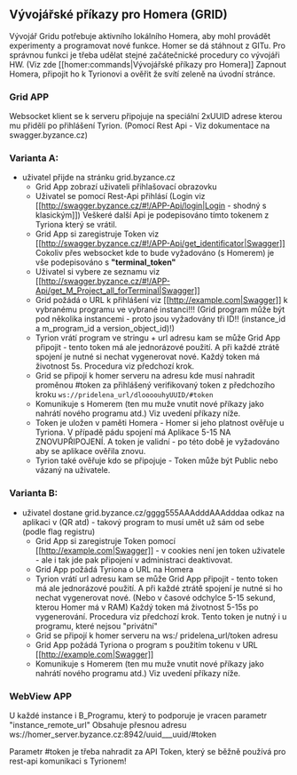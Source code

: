 ## Vývojářské příkazy pro Homera (GRID)

Vývojář Gridu potřebuje aktivního lokálního Homera, aby mohl provádět experimenty a programovat nové funkce. Homer se dá stáhnout z GITu.
Pro správnou funkci je třeba udělat stejné začátečnické procedury co vývojáři HW. (Viz zde [[homer:commands|Vývojářské příkazy pro Homera]]
Zapnout Homera, připojit ho k Tyrionovi a ověřit že svítí zeleně na úvodní stránce. 

### Grid APP 

Websocket klient se k serveru připojuje na speciální 2xUUID adrese kterou mu přidělí po přihlášení Tyrion. 
(Pomocí Rest Api - Viz dokumentace na swagger.byzance.cz) 


### Varianta A: 
- uživatel přijde na stránku grid.byzance.cz 
  - Grid App zobrazí uživateli přihlašovací obrazovku  
  - Uživatel se pomocí Rest-Api přihlásí (Login viz [[http://swagger.byzance.cz/#!/APP-Api/login|Login - shodný s klasickým]]) Veškeré další Api je podepisováno tímto tokenem z Tyriona který se vrátil.  
  - Grid App si zaregistruje Token viz [[http://swagger.byzance.cz/#!/APP-Api/get_identificator|Swagger]] Cokoliv přes websocket kde to bude vyžadováno (s Homerem) je vše podepisováno s **"terminal_token"** 
  - Uživatel si vybere ze seznamu viz [[http://swagger.byzance.cz/#!/APP-Api/get_M_Project_all_forTerminal|Swagger]]
  - Grid požádá o URL k přihlášení viz [[http://example.com|Swagger]] k vybranému programu ve vybrané instanci!!! (Grid program může být pod několika instancemi - proto jsou vyžadovány tři ID!! (instance_id a  m_program_id a version_object_id)!) 
  - Tyrion vrátí program ve stringu + url adresu  kam se může Grid App připojit - tento token má ale jednorázové použití. A při každé ztrátě spojení je nutné si nechat vygenerovat nové. Každý token má životnost 5s. Procedura viz předchozí krok. 
  - Grid se připojí k homer serveru na adresu kde musí nahradit proměnou #token za přihlášený verifikovaný token z předchozího kroku 
  ```ws://pridelena_url/dloooouhyUUID/#token``` 
  - Komunikuje s Homerem (ten mu muže vnutit nové příkazy jako nahrátí nového programu atd.) Viz uvedení příkazy níže.
  - Token je uložen v paměti Homera - Homer si jeho platnost ověřuje u Tyriona. V případě pádu spojení má Aplikace 5-15 NA ZNOVUPŘIPOJENÍ. A token je validní - po této době je vyžadováno aby se aplikace ověřila znovu.
  - Tyrion také ověřuje kdo se připojuje - Token může být Public nebo vázaný na uživatele.
       

### Varianta B:  
- uživatel dostane grid.byzance.cz/gggg555AAAdddAAAdddaa odkaz na aplikaci v (QR atd) - takový program to musí umět už sám od sebe (podle flag registru)    
  - Grid App si zaregistruje Token pomocí [[http://example.com|Swagger]] - v cookies není jen token uživatele - ale i tak jde pak připojení v administraci deaktivovat. 
  - Grid App požádá Tyriona o URL na Homera 
  - Tyrion vrátí url adresu kam se může Grid App připojit - tento token má ale jednorázové použití. A při každé ztrátě spojení je nutné si ho nechat vygenerovat nové. (Nebo v časové odchylce 5-15 sekund, kterou Homer má v RAM)  Každý token má životnost 5-15s po vygenerování. Procedura viz předchozí krok. Tento token je nutný i u programu, které nejsou "privátní"
  - Grid se připojí k homer serveru na ws:/ pridelena_url/token adresu
  - Grid App požádá Tyriona o program s použitím tokenu v URL [[http://example.com|Swagger]]
  - Komunikuje s Homerem (ten mu muže vnutit nové příkazy jako nahrátí nového programu atd.) Viz uvedení příkazy níže.




### WebView APP 

U každé instance i B_Programu, který to podporuje je vracen parametr "instance_remote_url" 
Obsahuje přesnou adresu ws://homer_server.byzance.cz:8942/uuid___uuid/#token 

Parametr #token je třeba nahradit za API Token, který se běžně používá pro rest-api komunikaci s Tyrionem! 
 

